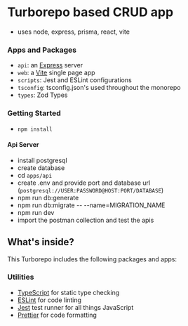 # Turborepo based CRUD app

- uses node, express, prisma, react, vite

### Apps and Packages

- `api`: an [Express](https://expressjs.com/) server
- `web`: a [Vite](https://vitejs.dev/) single page app
- `scripts`: Jest and ESLint configurations
- `tsconfig`: tsconfig.json's used throughout the monorepo
- `types`: Zod Types


### Getting Started

- `npm install`

#### Api Server

- install postgresql
- create database
- cd `apps/api`
- create .env and provide port and database url (`postgresql://USER:PASSWORD@HOST:PORT/DATABASE`)
- npm run db:generate
- npm run db:migrate -- --name=MIGRATION_NAME
- npm run dev
- import the postman collection and test the apis

## What's inside?

This Turborepo includes the following packages and apps:



### Utilities

- [TypeScript](https://www.typescriptlang.org/) for static type checking
- [ESLint](https://eslint.org/) for code linting
- [Jest](https://jestjs.io) test runner for all things JavaScript
- [Prettier](https://prettier.io) for code formatting
